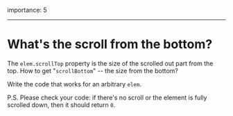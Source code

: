 importance: 5

---

# What's the scroll from the bottom?

The `elem.scrollTop` property is the size of the scrolled out part from the top. How to get "`scrollBottom`" -- the size from the bottom?

Write the code that works for an arbitrary `elem`.

P.S. Please check your code: if there's no scroll or the element is fully scrolled down, then it should return `0`.
